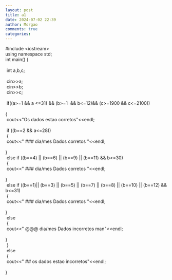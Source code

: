 ```yaml
---
layout: post
title: a1
date: 2024-07-02 22:39
author: Morgao
comments: true
categories:
---
```

#include &lt;iostream&gt;<br />
using namespace std;<br />
int main() {<br />
<br />
<span style="white-space: pre;"> </span>int a,b,c;<br />
<span style="white-space: pre;"> </span><br />
<span style="white-space: pre;"> </span>cin&gt;&gt;a;<br />
<span style="white-space: pre;"> </span>cin&gt;&gt;b;<br />
<span style="white-space: pre;"> </span>cin&gt;&gt;c;<br />
<br />
<span style="white-space: pre;"> </span>if((a&gt;=1 &amp;&amp; a &lt;=31) &amp;&amp; (b&gt;=1&nbsp; &amp;&amp; b&lt;=12)&amp;&amp; (c&gt;=1900 &amp;&amp; c&lt;=2100))&nbsp;<br />
<span style="white-space: pre;"> </span>{<br />
<span style="white-space: pre;">  </span>cout&lt;&lt;"Os dados estao corretos"&lt;&lt;endl;<br />
<span style="white-space: pre;"> </span><br />
<span style="white-space: pre;">  </span>if ((b==2 &amp;&amp; a&lt;=28))<br />
<span style="white-space: pre;">  </span>{<br />
<span style="white-space: pre;">   </span>cout&lt;&lt;" ### dia/mes Dados corretos "&lt;&lt;endl;<br />
<span style="white-space: pre;">  </span>}<br />
<span style="white-space: pre;">  </span>else if ((b==4) || (b==6) || (b==9) || (b==11) &amp;&amp; b&lt;=30)<br />
<span style="white-space: pre;">  </span>{<br />
<span style="white-space: pre;">   </span>cout&lt;&lt;" ### dia/mes Dados corretos "&lt;&lt;endl;<br />
<span style="white-space: pre;">  </span>}<br />
<span style="white-space: pre;">  </span>else if ((b==1)|| (b==3) || (b==5) || (b==7) || (b==8) || (b==10) || (b==12) &amp;&amp; b&lt;=31)<br />
<span style="white-space: pre;">  </span>{<br />
<span style="white-space: pre;">   </span>cout&lt;&lt;" ### dia/mes Dados corretos "&lt;&lt;endl;<br />
<span style="white-space: pre;">  </span>}<br />
<span style="white-space: pre;">  </span>else<br />
<span style="white-space: pre;">  </span>{<br />
<span style="white-space: pre;">   </span>cout&lt;&lt;" @@@ dia/mes Dados incorretos man"&lt;&lt;endl;<br />
<span style="white-space: pre;">  </span>}<br />
<span style="white-space: pre;"> </span>}<br />
<span style="white-space: pre;"> </span>else<br />
<span style="white-space: pre;"> </span>{<br />
<span style="white-space: pre;">  </span>cout&lt;&lt;" ## os dados estao incorretos"&lt;&lt;endl;<br />
<span style="white-space: pre;"> </span>}<br />
<span style="white-space: pre;"> </span><br />
<br />
<span style="white-space: pre;"> </span>
